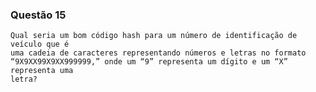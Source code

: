 ### Questão 15
    Qual seria um bom código hash para um número de identificação de veículo que é
    uma cadeia de caracteres representando números e letras no formato
    “9X9XX99X9XX999999,” onde um “9” representa um dígito e um “X” representa uma
    letra?